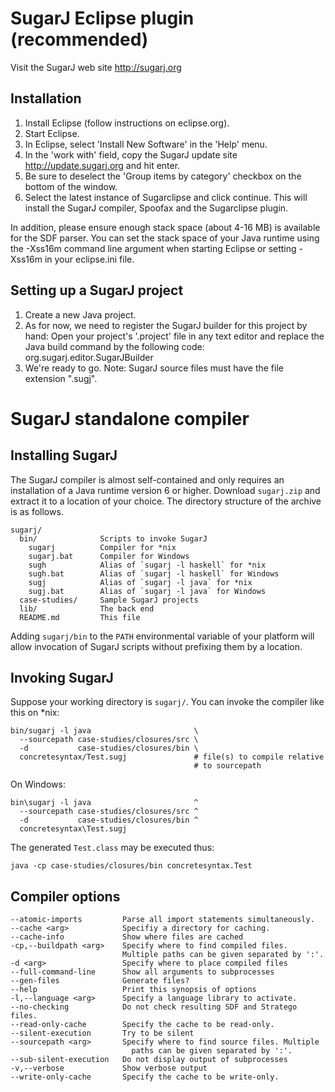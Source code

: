 SugarJ Eclipse plugin (recommended)
===================================

Visit the SugarJ web site http://sugarj.org

Installation
------------

1. Install Eclipse (follow instructions on eclipse.org).
2. Start Eclipse.
3. In Eclipse, select 'Install New Software' in the 'Help' menu.
4. In the 'work with' field, copy the SugarJ update site
   http://update.sugarj.org and hit enter.
5. Be sure to deselect the 'Group items by category' checkbox on the bottom of
   the window.
6. Select the latest instance of Sugarclipse and click continue. This will
   install the SugarJ compiler, Spoofax and the Sugarclipse plugin.


In addition, please ensure enough stack space (about 4-16 MB) is available for
the SDF parser. You can set the stack space of your Java runtime using the
-Xss16m command line argument when starting Eclipse or setting -Xss16m in your
eclipse.ini file.


Setting up a SugarJ project
---------------------------

1. Create a new Java project.
2. As for now, we need to register the SugarJ builder for this project by hand:
   Open your project's '.project' file in any text editor and replace the Java
   build command by the following code:
     <buildCommand>
       <name>org.sugarj.editor.SugarJBuilder</name>
       <arguments></arguments>
     </buildCommand> 
3. We're ready to go. Note: SugarJ source files must have the file extension
   ".sugj".



SugarJ standalone compiler
==========================


Installing SugarJ
-----------------

The SugarJ compiler is almost self-contained and only requires an installation
of a Java runtime version 6 or higher. Download `sugarj.zip` and
extract it to a location of your choice. The directory structure of
the archive is as follows.

    sugarj/
      bin/              Scripts to invoke SugarJ
        sugarj          Compiler for *nix
        sugarj.bat      Compiler for Windows
        sugh            Alias of `sugarj -l haskell` for *nix
        sugh.bat        Alias of `sugarj -l haskell` for Windows
        sugj            Alias of `sugarj -l java` for *nix
        sugj.bat        Alias of `sugarj -l java` for Windows
      case-studies/     Sample SugarJ projects
      lib/              The back end
      README.md         This file

Adding `sugarj/bin` to the `PATH` environmental variable of your
platform will allow invocation of SugarJ scripts without prefixing
them by a location.


Invoking SugarJ
---------------

Suppose your working directory is `sugarj/`. You can invoke the
compiler like this on *nix:

    bin/sugarj -l java                       \
      --sourcepath case-studies/closures/src \
      -d           case-studies/closures/bin \
      concretesyntax/Test.sugj               # file(s) to compile relative
                                             # to sourcepath

On Windows:

    bin\sugarj -l java                       ^
      --sourcepath case-studies/closures/src ^
      -d           case-studies/closures/bin ^
      concretesyntax\Test.sugj

The generated `Test.class` may be executed thus:

    java -cp case-studies/closures/bin concretesyntax.Test


Compiler options
----------------

    --atomic-imports         Parse all import statements simultaneously.
    --cache <arg>            Specifiy a directory for caching.
    --cache-info             Show where files are cached
    -cp,--buildpath <arg>    Specify where to find compiled files.
                             Multiple paths can be given separated by ':'.
    -d <arg>                 Specify where to place compiled files
    --full-command-line      Show all arguments to subprocesses
    --gen-files              Generate files?
    --help                   Print this synopsis of options
    -l,--language <arg>      Specify a language library to activate.
    --no-checking            Do not check resulting SDF and Stratego files.
    --read-only-cache        Specify the cache to be read-only.
    --silent-execution       Try to be silent
    --sourcepath <arg>       Specify where to find source files. Multiple
                               paths can be given separated by ':'.
    --sub-silent-execution   Do not display output of subprocesses
    -v,--verbose             Show verbose output
    --write-only-cache       Specify the cache to be write-only.
